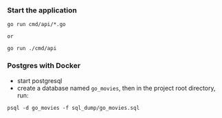 ### Start the application

```
go run cmd/api/*.go

or

go run ./cmd/api
```

### Postgres with Docker

- start postgresql
- create a database named `go_movies`, then in the project root directory, run:

```
psql -d go_movies -f sql_dump/go_movies.sql
```
